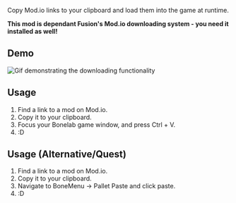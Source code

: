 Copy Mod.io links to your clipboard and load them into the game at runtime.

**This mod is dependant Fusion's Mod.io downloading system - you need it installed as well!**

## Demo

![Gif demonstrating the downloading functionality](https://files.catbox.moe/d90jwq.gif)

## Usage

1. Find a link to a mod on Mod.io.
2. Copy it to your clipboard.
3. Focus your Bonelab game window, and press Ctrl + V.
4. :D

## Usage (Alternative/Quest)

1. Find a link to a mod on Mod.io.
2. Copy it to your clipboard.
3. Navigate to BoneMenu -> Pallet Paste and click paste.
4. :D
